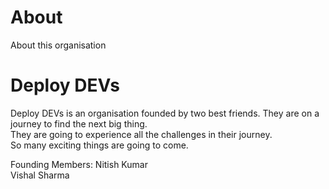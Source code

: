 # About
About this organisation

# Deploy DEVs

Deploy DEVs is an organisation founded by two best friends. They are on a journey to find the next big thing.<br>
They are going to experience all the challenges in their journey.<br>
So many exciting things are going to come.





Founding Members:
Nitish Kumar<br>
Vishal Sharma
